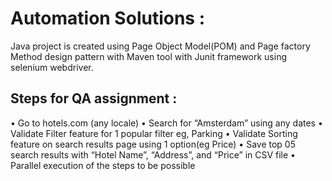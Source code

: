 # Automation Solutions :

Java project is created using Page Object Model(POM) and Page factory Method design pattern with Maven tool with Junit framework using selenium webdriver.

## Steps for QA assignment  :

•	Go to hotels.com (any locale)
•	Search for “Amsterdam” using any  dates
•	Validate Filter feature for 1 popular filter eg, Parking 
•	Validate Sorting feature on search results page using 1 option(eg Price)
•	Save top 05 search results with “Hotel Name”, “Address”, and “Price” in CSV file
•	Parallel execution of the steps to be possible
